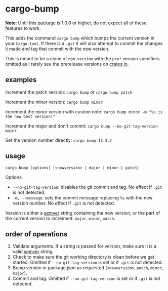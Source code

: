 # cargo-bump

**Note**: Until this package is 1.0.0 or higher, do not expect all of these
  features to work.

This adds the command `cargo bump` which bumps the current version in your
`Cargo.toml`. If there is a `.git` it will also attempt to commit the changes it
made and tag that commit with the new version.

This is meant to be a clone of `npm version` with the `pre*` version specifiers
omitted as I rarely see the prerelease versions on
[crates.io](https://crates.io/).

## examples

Increment the patch version: `cargo bump` or `cargo bump patch`

Increment the minor version: `cargo bump minor`

Increment the minor version with custom note: `cargo bump minor -m "%s is the new best version!"`

Increment the major and don't commit: `cargo bump --no-git-tag-version major`

Set the version number directly: `cargo bump 13.3.7`

## usage

`cargo bump [options] [<newversion> | major | minor | patch]`

Options:

* `--no-git-tag-version`: disables the git commit and tag. No effect if `.git`
  is not detected.
* `-m, --message`: sets the commit message replacing `%s` with the new version
  number. No effect if `.git` is not detected.

Version is either a [semver](http://semver.org/) string containing the new
version, or the part of the current version to increment: `major`, `minor`,
`patch`.

## order of operations

1. Validate arguments. If a string is passed for version, make sure it is a
   valid [semver](http://semver.org/) string.
2. Check to make sure the git working directory is clean before we get started.
   Omitted if `--no-git-tag-version` is set or if `.git` is not detected.
3. Bump version in package.json as requested (`<newversion>`, `patch`, `minor`,
   `major`).
4. Commit and tag. Omitted if `--no-git-tag-version` is set or if `.git` is
   not detected.
